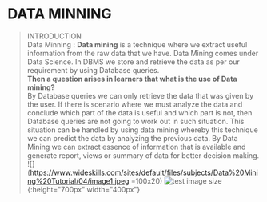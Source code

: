 # DATA MINNING
> INTRODUCTION<br>
Data Minning
: **Data mining** is a technique where we extract useful information from the raw data that we have. Data
Mining comes under Data Science. In DBMS we store and retrieve the data as per our requirement
by using Database queries.<br>
**Then a question arises in learners that what is the use of Data mining?**<br>
By Database queries we can only retrieve the data that was given by the user. If there is scenario
where we must analyze the data and conclude which part of the data is useful and which part is not,
then Database queries are not going to work out in such situation. This situation can be handled by
using data mining whereby this technique we can predict the data by analyzing the previous data. By
Data Mining we can extract essence of information that is available and generate report, views or
summary of data for better decision making.
![](https://www.wideskills.com/sites/default/files/subjects/Data%20Mining%20Tutorial/04/image1.jpeg =100x20)
![test image size](https://www.wideskills.com/sites/default/files/subjects/Data%20Mining%20Tutorial/04/image1.jpeg){:height="700px" width="400px"}

